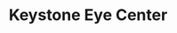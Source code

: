 ---
title: "Keystone Eye Center"
url: /north-miami/keystone-eye-center-biscayne-boulevard/
shop: Massage
---
